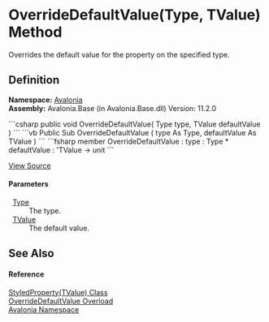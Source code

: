 # OverrideDefaultValue(Type, TValue) Method


Overrides the default value for the property on the specified type.



## Definition
**Namespace:** <a href="N_Avalonia">Avalonia</a>  
**Assembly:** Avalonia.Base (in Avalonia.Base.dll) Version: 11.2.0

<Tabs groupId="api-code-preview">
<TabItem value="csharp" label="C#">
```csharp
public void OverrideDefaultValue(
	Type type,
	TValue defaultValue
)
```
</TabItem>
<TabItem value="vb" label="VB">
```vb
Public Sub OverrideDefaultValue ( 
	type As Type,
	defaultValue As TValue
)
```
</TabItem>
<TabItem value="fsharp" label="F#">
```fsharp
member OverrideDefaultValue : 
        type : Type * 
        defaultValue : 'TValue -> unit 
```
</TabItem>
</Tabs>



<a href="https://github.com/AvaloniaUI/Avalonia/tree/master/src/Avalonia.Base/StyledProperty.cs#L155" title="View the source code">View Source</a>



#### Parameters
<dl><dt>  <a href="https://learn.microsoft.com/dotnet/api/system.type" target="_blank" rel="noopener noreferrer">Type</a></dt><dd>The type.</dd><dt>  <a href="T_Avalonia_StyledProperty_1">TValue</a></dt><dd>The default value.</dd></dl>

## See Also


#### Reference
<a href="T_Avalonia_StyledProperty_1">StyledProperty(TValue) Class</a>  
<a href="Overload_Avalonia_StyledProperty_1_OverrideDefaultValue">OverrideDefaultValue Overload</a>  
<a href="N_Avalonia">Avalonia Namespace</a>  
